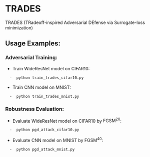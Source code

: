 # TRADES
TRADES (TRadeoff-inspired Adversarial DEfense via Surrogate-loss minimization)




## Usage Examples:
### Adversarial Training:

* Train WideResNet model on CIFAR10:
```bash
  -  python train_trades_cifar10.py
```

* Train CNN model on MNIST:
```bash
  -  python train_trades_mnist.py
```

### Robustness Evaluation:

* Evaluate WideResNet model on CIFAR10 by $\text{FGSM}^{20}$:
```bash
  -  python pgd_attack_cifar10.py
```

* Evaluate CNN model on MNIST by FGSM$^{40}$:
```bash
  -  python pgd_attack_mnist.py
```

 
